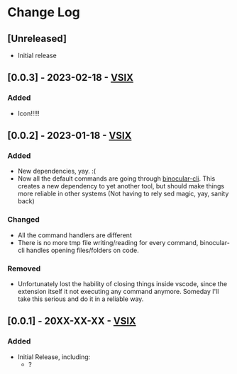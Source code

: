 # Change Log

## [Unreleased]
- Initial release

## [0.0.3] - 2023-02-18 - [VSIX]()
### Added
- Icon!!!!!

## [0.0.2] - 2023-01-18 - [VSIX]()
### Added
- New dependencies, yay. :(
- Now all the default commands are going through [binocular-cli](https://github.com/jpcrs/binocular-cli). This creates a new dependency to yet another tool, but should make things more reliable in other systems (Not having to rely sed magic, yay, sanity back)
### Changed
- All the command handlers are different
- There is no more tmp file writing/reading for every command, binocular-cli handles opening files/folders on code.
### Removed
- Unfortunately lost the hability of closing things inside vscode, since the extension itself it not executing any command anymore. Someday I'll take this serious and do it in a reliable way.

## [0.0.1] - 20XX-XX-XX - [VSIX]()
### Added
- Initial Release, including:
    - ?